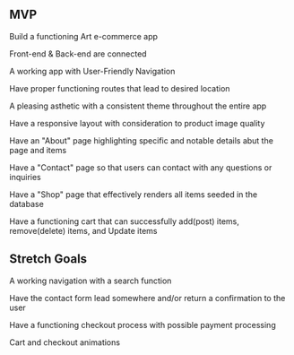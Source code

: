 ## MVP
Build a functioning Art e-commerce app

Front-end & Back-end are connected

A working app with User-Friendly Navigation

Have proper functioning routes that lead to desired location

A pleasing asthetic with a consistent theme throughout the entire app

Have a responsive layout with consideration to product image quality

Have an "About" page highlighting specific and notable details abut the page and items

Have a "Contact" page so that users can contact with any questions or inquiries

Have a "Shop" page that effectively renders all items seeded in the database

Have a functioning cart that can successfully add(post) items, remove(delete) items, and Update items





## Stretch Goals
A working navigation with a search function

Have the contact form lead somewhere and/or return a confirmation to the user

Have a functioning checkout process with possible payment processing 

Cart and checkout animations 